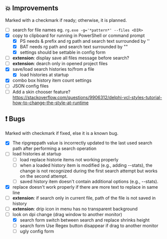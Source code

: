 <!--

Version:     v4.6.0-beta
PrevVersion: v4.5.1-beta

Help Formatting:
https://docs.github.com/en/get-started/writing-on-github/getting-started-with-writing-and-formatting-on-github/basic-writing-and-formatting-syntax, 
https://github.com/ikatyang/emoji-cheat-sheet/blob/master/README.md)

# TODO on new release
# - Update Readme.md 
# - Update Deploy-Description.md 
# - Update file and product version in every projects for ALL CONFIGURATION!
# - Commit and push all changes
# - Run deploy script by pushing Ctrl+Shift+T in VSCode
-->

## :boom: Improvements 
Marked with a checkmark if ready; otherwise, it is planned.
- [ ] search for file names eg. `rg.exe -g='*pattern*' --files <DIR>`
- [x] copy to clipboard for running in PowerShell or command prompt
  - [x] PS needs & prefix and rg path and search text surrounded by ''
  - [x] BAT needs rg path and search text surrounded by ""
  - [x] settings should be settable in config form 
- [ ] **extension**: display save all files message before search?
- [ ] **extension**: dearch only in opened project files
- [x] save/load search histories to/from a file
  - [x] load histories at startup
- [x] combo box history item count settings
- [ ] JSON config files
- [ ] Add a skin chooser feature? https://stackoverflow.com/questions/9906312/delphi-vcl-styles-tutorial-how-to-change-the-style-at-runtime

## :exclamation: Bugs
Marked with checkmark if fixed, else it is a known bug.
- [x] The ripgreppath value is incorrectly updated to the last used search path after performing a search operation
- [ ] load histories at startup
  - [ ] load replace historie items not working properly
  - [ ] when a loaded history item is modified (e.g., adding --stats), the change is not recognized during the first search attempt but works on the second attempt. 
  - [ ] saved history item doesn't contain additional options (e.g., --stats). 
- [x] replace doesn't work properly if there are more text to replace in same line 
- [ ] **extension**: if search only in current file, path of the file is not saved in history
- [ ] **extension**: drip icon in menu has no transparent background
- [ ] look on dpi change (drag window to another monitor)
  - [x] search form switch between search and replace shrinks height
  - [ ] search form Use Regex button disappear if drag to another monitor
  - [ ] ugly config form 
